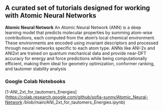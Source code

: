 ## A curated set of  tutorials designed for working with Atomic Neural Networks

**Atomic Neural Network**
An Atomic Neural Network (ANN) is a deep learning model that predicts molecular properties by summing atom-wise contributions, each computed from the atom’s local chemical environment. These environments are encoded using invariant descriptors and processed through neural networks specific to each atom type. ANNs like ANI-2x and ANI2xt are trained on quantum mechanical data and provide near-DFT accuracy for energy and force predictions while being computationally efficient, making them ideal for geometry optimization, conformer ranking, and tautomer stability analysis

### **Google Colab Notebooks**

[1-ANI_2xt_for_tautomers_Energies](https://colab.research.google.com/github/sofia-sunny/Atomic_Neural-Network
/blob/main/ANI_2xt_for_tautomers_Energies.ipynb)
